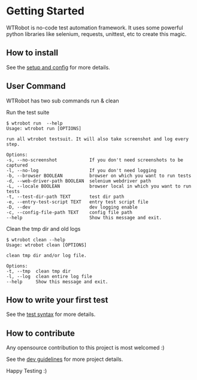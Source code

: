 # Getting Started 

WTRobot is no-code test automation framework.
It uses some powerful python libraries like selenium, requests, unittest, etc to create this magic.

## How to install

See the [setup and config](setup_and_config.md) for more details.

## User Command

WTRobot has two sub commands run & clean

Run the test suite
    
    $ wtrobot run  --help
    Usage: wtrobot run [OPTIONS]

    run all wtrobot testsuit. It will also take screenshot and log every step.

    Options:
    -s, --no-screenshot            If you don't need screenshots to be captured
    -l, --no-log                   If you don't need logging
    -b, --browser BOOLEAN          browser on which you want to run tests
    -d, --web-driver-path BOOLEAN  selenium webdriver path
    -L, --locale BOOLEAN           browser local in which you want to run tests
    -t, --test-dir-path TEXT       test dir path
    -e, --entry-test-script TEXT   entry test script file
    -D, --dev                      dev logging enable
    -c, --config-file-path TEXT    config file path
    --help                         Show this message and exit.


Clean the tmp dir and old logs

    $ wtrobot clean --help
    Usage: wtrobot clean [OPTIONS]

    clean tmp dir and/or log file.

    Options:
    -t, --tmp  clean tmp dir
    -l, --log  clean entire log file
    --help     Show this message and exit.

## How to write your first test

See the [test syntax](test_syntax.md) for more details.

## How to contribute

Any opensource contribution to this project is most welcomed :)

See the [dev guidelines](dev_guidelines.md) for more project details.


Happy Testing :)
